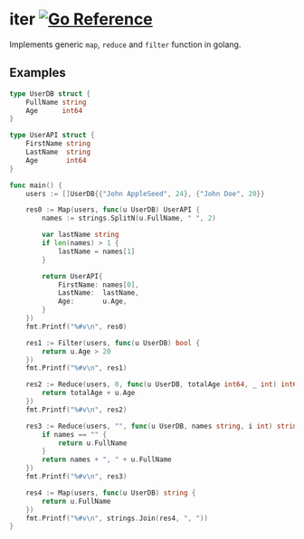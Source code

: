 # iter [![Go Reference](https://pkg.go.dev/badge/github.com/alextanhongpin/iter.svg)](https://pkg.go.dev/github.com/alextanhongpin/iter)


Implements generic `map`, `reduce` and `filter` function in golang.

## Examples
```go
type UserDB struct {
	FullName string
	Age      int64
}

type UserAPI struct {
	FirstName string
	LastName  string
	Age       int64
}

func main() {
	users := []UserDB{{"John AppleSeed", 24}, {"John Doe", 20}}

	res0 := Map(users, func(u UserDB) UserAPI {
		names := strings.SplitN(u.FullName, " ", 2)

		var lastName string
		if len(names) > 1 {
			lastName = names[1]
		}

		return UserAPI{
			FirstName: names[0],
			LastName:  lastName,
			Age:       u.Age,
		}
	})
	fmt.Printf("%#v\n", res0)

	res1 := Filter(users, func(u UserDB) bool {
		return u.Age > 20
	})
	fmt.Printf("%#v\n", res1)

	res2 := Reduce(users, 0, func(u UserDB, totalAge int64, _ int) int64 {
		return totalAge + u.Age
	})
	fmt.Printf("%#v\n", res2)

	res3 := Reduce(users, "", func(u UserDB, names string, i int) string {
		if names == "" {
			return u.FullName
		}
		return names + ", " + u.FullName
	})
	fmt.Printf("%#v\n", res3)

	res4 := Map(users, func(u UserDB) string {
		return u.FullName
	})
	fmt.Printf("%#v\n", strings.Join(res4, ", "))
}
```
